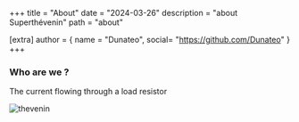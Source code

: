 +++
title = "About"
date = "2024-03-26"
description = "about Superthévenin"
path = "about"

[extra]
author = { name = "Dunateo", social= "https://github.com/Dunateo" }
+++

### Who are we ? 
The current flowing through a load resistor

![thevenin](https://www.startpage.com/av/proxy-image?piurl=http%3A%2F%2Felectricalacademia.com%2Fwp-content%2Fuploads%2F2016%2F12%2FThevenin-Circuit-1.gif&sp=1711503520Ta3647c33202e6dd60bfa94424746133bc3077718fe614c8c8938899d2f83fef0)